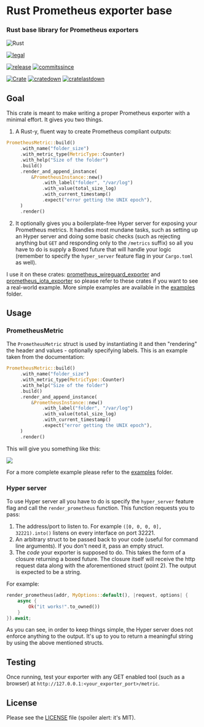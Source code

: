 # Rust Prometheus exporter base

### Rust base library for Prometheus exporters

![Rust](https://github.com/MindFlavor/prometheus_exporter_base/workflows/Rust/badge.svg)

[![legal](https://img.shields.io/github/license/mindflavor/prometheus_exporter_base.svg)](LICENSE)

[![release](https://img.shields.io/github/release/MindFlavor/prometheus_exporter_base.svg)](https://github.com/MindFlavor/prometheus_exporter_base/releases/tag/1.1.0)
[![commitssince](https://img.shields.io/github/commits-since/mindflavor/prometheus_exporter_base/1.1.0.svg)](https://img.shields.io/github/commits-since/mindflavor/prometheus_exporter_base/1.1.0.svg)

[![Crate](https://img.shields.io/crates/v/prometheus_exporter_base.svg)](https://crates.io/crates/prometheus_exporter_base) [![cratedown](https://img.shields.io/crates/d/prometheus_exporter_base.svg)](https://crates.io/crates/prometheus_exporter_base) [![cratelastdown](https://img.shields.io/crates/dv/prometheus_exporter_base.svg)](https://crates.io/crates/prometheus_exporter_base)

## Goal

This crate is meant to make writing a proper Prometheus exporter with a minimal effort. 
It gives you two things.

1. A Rust-y, fluent way to create Prometheus compliant outputs:

```rust 
PrometheusMetric::build()
     .with_name("folder_size")
     .with_metric_type(MetricType::Counter)
     .with_help("Size of the folder")
     .build()
     .render_and_append_instance(
         &PrometheusInstance::new()
             .with_label("folder", "/var/log")
             .with_value(total_size_log)
             .with_current_timestamp()
             .expect("error getting the UNIX epoch"),
     )
     .render()
 ```
 
2. It optionally gives you a boilerplate-free Hyper server for exposing your Prometheus metrics. It handles most mundane tasks, such as setting up an Hyper server and doing some basic checks (such as rejecting anything but `GET` and responding only to the `/metrics` suffix) so all you have to do is supply a Boxed future that will handle your logic (remember to specify the `hyper_server` feature flag in your `Cargo.toml` as well). 

I use it on these crates: [prometheus_wireguard_exporter](https://github.com/MindFlavor/prometheus_wireguard_exporter) and [prometheus_iota_exporter](https://github.com/MindFlavor/prometheus_iota_exporter) so please refer to these crates if you want to see a real-world example. More simple examples are available in the [examples](https://github.com/MindFlavor/prometheus_exporter_base/tree/master/examples) folder.

## Usage 

### PrometheusMetric

The `PrometheusMetric` struct is used by instantiating it and then "rendering" the header and values - optionally specifying labels. This is an example taken from the documentation: 

```rust
PrometheusMetric::build()
     .with_name("folder_size")
     .with_metric_type(MetricType::Counter)
     .with_help("Size of the folder")
     .build()
     .render_and_append_instance(
         &PrometheusInstance::new()
             .with_label("folder", "/var/log")
             .with_value(total_size_log)
             .with_current_timestamp()
             .expect("error getting the UNIX epoch"),
     )
     .render()
```

This will give you something like this: 

![](extra/001.png)

For a more complete example please refer to the [examples](https://github.com/MindFlavor/prometheus_exporter_base/tree/master/examples) folder.

### Hyper server

To use Hyper server all you have to do is specify the `hyper_server` feature flag and call the `render_prometheus` function. This function requests you to pass: 

1. The address/port to listen to. For example `([0, 0, 0, 0], 32221).into()` listens on every interface on port 32221.
2. An arbitrary struct to be passed back to your code (useful for command line arguments). If you don't need it, pass an empty struct.
3. The *code* your exporter is supposed to do. This takes the form of a closure returning a boxed future. The closure itself will receive the http request data along with the aforementioned struct (point 2). The output is expected to be a string.

For example: 

```rust
render_prometheus(addr, MyOptions::default(), |request, options| {
    async {
    	Ok("it works!".to_owned())
    }
}).await;
```

As you can see, in order to keep things simple, the Hyper server does not enforce anything to the output. It's up to you to return a meaningful string by using the above mentioned structs. 

## Testing

Once running, test your exporter with any GET enabled tool (such as a browser) at `http://127.0.0.1:<your_exporter_port>/metric`.

## License 

Please see the [LICENSE](https://github.com/MindFlavor/prometheus_exporter_base/blob/master/LICENSE) file (spoiler alert: it's MIT).
